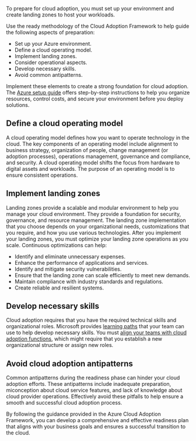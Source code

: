 To prepare for cloud adoption, you must set up your environment and create landing zones to host your workloads.

Use the ready methodology of the Cloud Adoption Framework to help guide the following aspects of preparation:

- Set up your Azure environment.
- Define a cloud operating model.
- Implement landing zones.
- Consider operational aspects.
- Develop necessary skills.
- Avoid common antipatterns.

Implement these elements to create a strong foundation for cloud adoption. The [Azure setup guide](/azure/cloud-adoption-framework/ready/azure-setup-guide/) offers step-by-step instructions to help you organize resources, control costs, and secure your environment before you deploy solutions.

## Define a cloud operating model

A cloud operating model defines how you want to operate technology in the cloud. The key components of an operating model include alignment to business strategy, organization of people, change management (or adoption processes), operations management, governance and compliance, and security. A cloud operating model shifts the focus from hardware to digital assets and workloads. The purpose of an operating model is to ensure consistent operations.

## Implement landing zones

Landing zones provide a scalable and modular environment to help you manage your cloud environment. They provide a foundation for security, governance, and resource management. The landing zone implementation that you choose depends on your organizational needs, customizations that you require, and how you use various technologies. After you implement your landing zones, you must optimize your landing zone operations as you scale.
Continuous optimizations can help:

- Identify and eliminate unnecessary expenses.
- Enhance the performance of applications and services.
- Identify and mitigate security vulnerabilities.
- Ensure that the landing zone can scale efficiently to meet new demands.
- Maintain compliance with industry standards and regulations.
- Create reliable and resilient systems.

## Develop necessary skills

Cloud adoption requires that you have the required technical skills and organizational roles. Microsoft provides [learning paths](/azure/cloud-adoption-framework/ready/suggested-skills#environmental-technical-readiness-learning-paths) that your team can use to help develop necessary skills. You must [align your teams with cloud adoption functions](/azure/cloud-adoption-framework/ready/suggested-skills#organizational-readiness-learning-paths), which might require that you establish a new organizational structure or assign new roles.

## Avoid cloud adoption antipatterns

Common antipatterns during the readiness phase can hinder your cloud adoption efforts. These antipatterns include inadequate preparation, miconception about cloud service features, and lack of knowledge about cloud provider operations. Effectively avoid these pitfalls to help ensure a smooth and successful cloud adoption process.

By following the guidance provided in the Azure Cloud Adoption Framework, you can develop a comprehensive and effective readiness plan that aligns with your business goals and ensures a successful transition to the cloud.